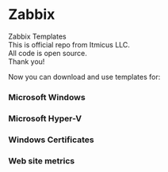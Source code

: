 # Zabbix
Zabbix Templates  
This is official repo from Itmicus LLC.  
All code is open source.  
Thank you!  

Now you can download and use templates for:  
### Microsoft Windows  
### Microsoft Hyper-V  
### Windows Certificates
### Web site metrics  


